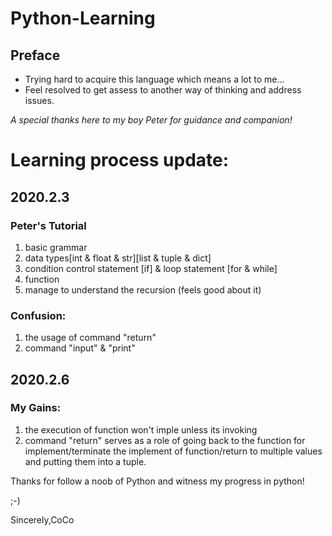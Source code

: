 # Python-Learning
## Preface
* Trying hard to acquire this language which means a lot to me...
* Feel resolved to get assess to another way of thinking and address issues.

*A special thanks here to my boy Peter for guidance and companion!*

# Learning process update:

## 2020.2.3 
### Peter's Tutorial
1. basic grammar
2. data types[int & float & str][list & tuple & dict]
3. condition control statement [if] & loop statement [for & while]
4. function 
5. manage to understand the recursion (feels good about it)

### Confusion:
1. the usage of command "return"
2. command "input" & "print"

## 2020.2.6 
### My Gains:
1. the execution of function won't imple unless its invoking
2. command "return" serves as a role of going back to the function for implement/terminate the implement of function/return to multiple values and putting them into a tuple.

Thanks for follow a noob of Python and witness my progress in python!

;-)

Sincerely,CoCo
